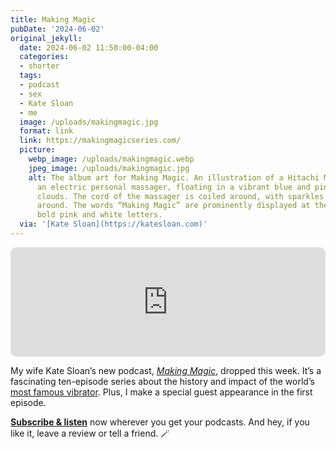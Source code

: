 ```yaml
---
title: Making Magic
pubDate: '2024-06-02'
original_jekyll:
  date: 2024-06-02 11:50:00-04:00
  categories:
  - shorter
  tags:
  - podcast
  - sex
  - Kate Sloan
  - me
  image: /uploads/makingmagic.jpg
  format: link
  link: https://makingmagicseries.com/
  picture:
    webp_image: /uploads/makingmagic.webp
    jpeg_image: /uploads/makingmagic.jpg
    alt: The album art for Making Magic. An illustration of a Hitachi Magic Wand,
      an electric personal massager, floating in a vibrant blue and pink sky with
      clouds. The cord of the massager is coiled around, with sparkles and stars scattered
      around. The words “Making Magic” are prominently displayed at the bottom in
      bold pink and white letters.
  via: '[Kate Sloan](https://katesloan.com)'
---
```


<div class="top-margin">
<iframe id="embedPlayer" src="https://embed.podcasts.apple.com/us/podcast/what-makes-the-magic-wand-so-magic/id1749090563?i=1000657272588&amp;itsct=podcast_box_player&amp;itscg=30200&amp;ls=1&amp;theme=auto" height="175px" frameborder="0" sandbox="allow-forms allow-popups allow-same-origin allow-scripts allow-top-navigation-by-user-activation" allow="autoplay *; encrypted-media *; clipboard-write" style="width: 100%; max-width: 660px; overflow: hidden; border-radius: 10px; transform: translateZ(0px); animation: 2s ease 0s 6 normal none running loading-indicator; background-color: rgb(228, 228, 228);"></iframe></div>

My wife Kate Sloan’s new podcast, [_Making Magic_](https://makingmagicseries.com), dropped this week. It’s a fascinating ten-episode series about the history and impact of the world’s [most famous vibrator](https://en.wikipedia.org/wiki/Hitachi_Magic_Wand). Plus, I make a special guest appearance in the first episode.

[**Subscribe & listen**](https://pod.link/1749090563) now wherever you get your podcasts. And hey, if you like it, leave a review or tell a friend. 🪄